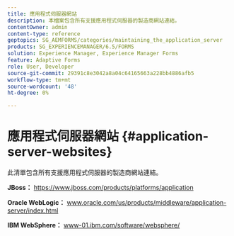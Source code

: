 ```yaml
---
title: 應用程式伺服器網站
description: 本檔案包含所有支援應用程式伺服器的製造商網站連結。
contentOwner: admin
content-type: reference
geptopics: SG_AEMFORMS/categories/maintaining_the_application_server
products: SG_EXPERIENCEMANAGER/6.5/FORMS
solution: Experience Manager, Experience Manager Forms
feature: Adaptive Forms
role: User, Developer
source-git-commit: 29391c8e3042a8a04c64165663a228bb4886afb5
workflow-type: tm+mt
source-wordcount: '48'
ht-degree: 0%

---
```


# 應用程式伺服器網站 {#application-server-websites}

此清單包含所有支援應用程式伺服器的製造商網站連結。

**JBoss：** https://www.jboss.com/products/platforms/application

**Oracle WebLogic：** www.oracle.com/us/products/middleware/application-server/index.html

**IBM WebSphere：** www-01.ibm.com/software/websphere/
